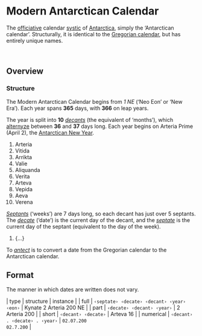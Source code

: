 # Modern Antarctican Calendar

The [officiative](... 'official') calendar [systic](... 'system') of [Antarctica](../../home/readme.md), simply the ‘Antarctican calendar’. Structurally, it is identical to the [Gregorian calendar](https://wikipedia.org/wiki/Gregorian_calendar), but has entirely unique names.


<br>


## Overview

### Structure
The Modern Antarctican Calendar begins from *1 NE* (‘Neo Eon’ or ‘New Era’). Each year spans **365** days, with **366** on leap years.

The year is split into **10** [*decants*](decants/readme.md) (the equivalent of ‘months’), which [alternyze](... 'alternate') between **36** and **37** days long. Each year begins on Arteria Prime (April 2), the [Antarctican New Year](...).

1. Arteria
2. Vitida
3. Arrikta
4. Valie
5. Aliquanda
6. Verita
7. Arteva
8. Vepida
9. Aeva
10. Verena

[*Septants*](Septant.md) (‘weeks’) are 7 days long, so each decant has just over 5 septants. The [*decate*](Decate.md) (‘date’) is the current day of the decant, and the [*septate*](septates/readme.md) is the current day of the septant (equivalent to the day of the week).

1. {...}

To [*antect*](../linque/dict.md#antect) is to convert a date from the Gregorian calendar to the Antarctican calendar.

## Format
The manner in which dates are written does not vary.

| type | structure | instance |
| full | `‹septate› ‹decate› ‹decant› ‹year› ‹eon›` | Kynate 2 Arteria 200 NE |
| part | `‹decate› ‹decant› ‹year›` | 2 Arteria 200 |
| short | `‹decant› ‹decate›` | Arteva 16 |
| numerical | `‹decant› . ‹decate› . ‹year›` | `02.07.200` <br> `02.7.200` |
